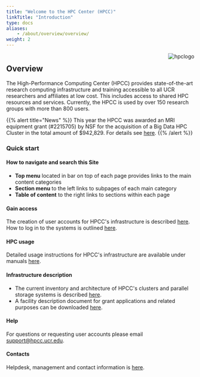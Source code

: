 ```yaml
---
title: "Welcome to the HPC Center (HPCC)"
linkTitle: "Introduction"
type: docs
aliases:
    - /about/overview/overview/
weight: 2
---
```


<img align="right" title="hpclogo" src="/img/background_small.jpg"><img/>

## Overview

The High-Performance Computing Center (HPCC) provides state-of-the-art research computing
infrastructure and training accessible to all UCR researchers and affiliates at low cost. This
includes access to shared HPC resources and services. Currently, the HPCC is used by over 
150 research groups with more than 800 users.  

{{% alert title="News" %}}
This year the HPCC was awarded an MRI equipment grant (#2215705) by NSF for the acquisition of a Big Data HPC Cluster in the total amount of $942,829. For details see <a href="https://www.nsf.gov/awardsearch/showAward?AWD_ID=2215705&HistoricalAwards=false">here</a>.</li>
{{% /alert %}}

### Quick start

#### How to navigate and search this Site

+ __Top menu__ located in bar on top of each page provides links to the main content categories 
+ __Section menu__ to the left links to subpages of each main category 
+ __Table of content__ to the right links to sections within each page

#### Gain access

The creation of user accounts for HPCC's infrastructure is described [here](https://hpcc.ucr.edu/about/overview/access/).
How to log in to the systems is outlined [here](https://hpcc.ucr.edu/manuals/access/login/).

#### HPC usage 

Detailed usage instructions for HPCC's infrastructure are available under manuals [here](https://hpcc.ucr.edu/manuals/).

#### Infrastructure description 

+ The current inventory and architecture of HPCC's clusters and parallel storage systems is described [here](https://hpcc.ucr.edu/about/hardware/overview/).
+ A facility description document for grant applications and related purposes can be downloaded [here](https://goo.gl/43eOwQ).

#### Help 

For questions or requesting user accounts please email [support@hpcc.ucr.edu](mailto:support@hpcc.ucr.edu). 

#### Contacts

Helpdesk, management and contact information is [here](https://hpcc.ucr.edu/about/overview/people/).



